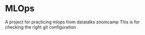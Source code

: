 # MLOps
A project for practicing mlops from datatalks zoomcamp
This is for checking the right git configuration